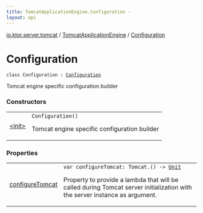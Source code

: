 ```yaml
---
title: TomcatApplicationEngine.Configuration - 
layout: api
---
```


<div class='api-docs-breadcrumbs'><a href="../../index.html">io.ktor.server.tomcat</a> / <a href="../index.html">TomcatApplicationEngine</a> / <a href="./index.html">Configuration</a></div>

# Configuration

<div class="signature"><code><span class="keyword">class </span><span class="identifier">Configuration</span>&nbsp;<span class="symbol">:</span>&nbsp;<a href="../../../io.ktor.server.engine/-base-application-engine/-configuration/index.html"><span class="identifier">Configuration</span></a></code></div>

Tomcat engine specific configuration builder

### Constructors

<table class="api-docs-table">
<tbody>
<tr>
<td markdown="1">

<a href="-init-.html">&lt;init&gt;</a>


</td>
<td markdown="1">
<div class="signature"><code><span class="identifier">Configuration</span><span class="symbol">(</span><span class="symbol">)</span></code></div>

Tomcat engine specific configuration builder


</td>
</tr>
</tbody>
</table>

### Properties

<table class="api-docs-table">
<tbody>
<tr>
<td markdown="1">

<a href="configure-tomcat.html">configureTomcat</a>


</td>
<td markdown="1">
<div class="signature"><code><span class="keyword">var </span><span class="identifier">configureTomcat</span><span class="symbol">: </span><span class="identifier">Tomcat</span><span class="symbol">.</span><span class="symbol">(</span><span class="symbol">)</span>&nbsp;<span class="symbol">-&gt;</span>&nbsp;<a href="https://kotlinlang.org/api/latest/jvm/stdlib/kotlin/-unit/index.html"><span class="identifier">Unit</span></a></code></div>

Property to provide a lambda that will be called
during Tomcat server initialization with the server instance as argument.


</td>
</tr>
</tbody>
</table>
